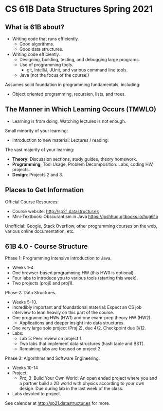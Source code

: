 # CS 61B Data Structures Spring 2021

## What is 61B about?
- Writing code that runs efficiently.
  - Good algorithms.
  - Good data structures.
- Writing code efficiently.
  - Designing, building, testing, and debugging large programs.
  - Use of programming tools.
    - git, IntelliJ, JUnit, and various command line tools.
  - Java (not the focus of the course!)

Assumes solid foundation in programming fundamentals, including:
- Object oriented programming, recursion, lists, and trees.

## The Manner in Which Learning Occurs (TMWLO)
- Learning is from doing. Watching lectures is not enough.

Small minority of your learning: 
- Introduction to new material: Lectures / reading.

The vast majority of your learning: 
- **Theory**: Discussion sections, study guides, theory homework.
- **Programming**, Tool Usage, Problem Decomposition: Labs, coding HW, projects.
- **Design**: Projects 2 and 3.


## Places to Get Information
Official Course Resources:
- Course website: http://sp21.datastructur.es
- Mini-Textbook: Obscurantism in Java https://joshhug.gitbooks.io/hug61b


Unofficial: Google, Stack Overflow, other programming courses on the web, various online documentation, etc.

## 61B 4.0 - Course Structure
Phase 1: Programming Intensive Introduction to Java. 
- Weeks 1-4.
- One browser-based programming HW (this HW0 is optional).
- Four labs to introduce you to various tools (starting this week).
- Two projects (proj0 and proj1).

Phase 2: Data Structures.
- Weeks 5-10.
- Incredibly important and foundational material: Expect an CS job interview to lean heavily on this part of the course.
- One programming HWs (HW1) and one exam-prep theory HW (HW2).
  - Applications and deeper insight into data structures.
- One very large solo project (Proj 2), due 4/2. Checkpoint due 3/12.
- Labs:
  - Lab 5: Peer review on project 1.
  - Two labs that implement data structures (hash table and BST).
  - Remaining labs are focused on project 2.

Phase 3: Algorithms and Software Engineering.
- Weeks 10-14
- Project:
  - Proj 3: Build Your Own World: An open ended project where you and a partner build a 2D world with physics according to your own design. Due during lab in the last week of the class.
- Labs devoted to project.

See calendar at http://sp21.datastructur.es for more.
